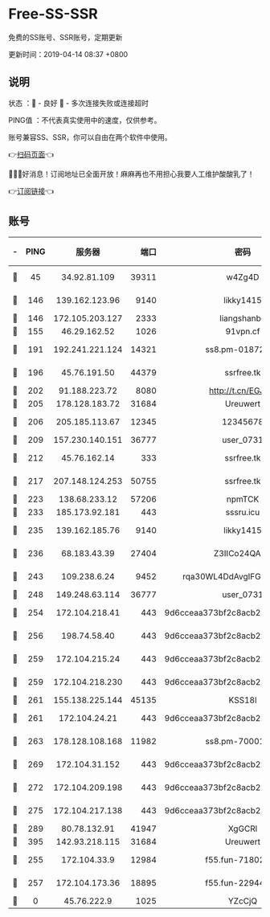# Free-SS-SSR

免费的SS账号、SSR账号，定期更新

更新时间：2019-04-14 08:37 +0800

## 说明

状态     ：🙂 - 良好 🙁 - 多次连接失败或连接超时

PING值   ：不代表真实使用中的速度，仅供参考。

账号兼容SS、SSR，你可以自由在两个软件中使用。

👉[扫码页面](https://liesauer.github.io/Free-SS-SSR/)👈

🎉🎉🎉好消息！订阅地址已全面开放！麻麻再也不用担心我要人工维护酸酸乳了！

👉[订阅链接](https://www.liesauer.net/yogurt/subscribe?ACCESS_TOKEN=DAYxR3mMaZAsaqUb)👈

## 账号

|-|PING|服务器|端口|密码|加密方式|区域|
|:----:|:----:|:-----:|-----:|:----:|:----:|:----:|
|🙂|45|34.92.81.109|39311|w4Zg4D|chacha20-ietf|US|
|🙂|146|139.162.123.96|9140|likky1415|aes-256-cfb|JP|
|🙂|146|172.105.203.127|2333|liangshanbo|chacha20|JP|
|🙂|155|46.29.162.52|1026|91vpn.cf|rc4-md5|RU|
|🙂|191|192.241.221.124|14321|ss8.pm-01872042|aes-256-cfb|US|
|🙂|196|45.76.191.50|44379|ssrfree.tk|aes-256-cfb|SG|
|🙂|202|91.188.223.72|8080|http://t.cn/EGJIyrl|rc4-md5|RU|
|🙂|205|178.128.183.72|31684|Ureuwert|chacha20|US|
|🙂|206|205.185.113.67|12345|12345678|aes-256-cfb|US|
|🙂|209|157.230.140.151|36777|user_0731|chacha20|US|
|🙂|212|45.76.162.14|333|ssrfree.tk|aes-256-cfb|SG|
|🙂|217|207.148.124.253|50755|ssrfree.tk|aes-256-cfb|SG|
|🙂|223|138.68.233.12|57206|npmTCK|rc4-md5|US|
|🙂|233|185.173.92.181|443|sssru.icu|rc4-md5|RU|
|🙂|235|139.162.185.76|9140|likky1415|aes-256-cfb|DE|
|🙂|236|68.183.43.39|27404|Z3IICo24QAHu|aes-256-cfb|GB|
|🙂|243|109.238.6.24|9452|rqa30WL4DdAvgIFG6Fs3znzTa|aes-256-cfb|FR|
|🙂|248|149.248.63.114|36777|user_0731|chacha20|CA|
|🙂|254|172.104.218.41|443|9d6cceaa373bf2c8acb22e60b6a58be6|aes-256-cfb|US|
|🙂|256|198.74.58.40|443|9d6cceaa373bf2c8acb22e60b6a58be6|aes-256-cfb|US|
|🙂|259|172.104.215.24|443|9d6cceaa373bf2c8acb22e60b6a58be6|aes-256-cfb|US|
|🙂|259|172.104.218.230|443|9d6cceaa373bf2c8acb22e60b6a58be6|aes-256-cfb|US|
|🙂|261|155.138.225.144|45135|KSS18l|rc4-md5|US|
|🙂|261|172.104.24.21|443|9d6cceaa373bf2c8acb22e60b6a58be6|aes-256-cfb|US|
|🙂|263|178.128.108.168|11982|ss8.pm-70001464|aes-256-cfb|SG|
|🙂|269|172.104.31.152|443|9d6cceaa373bf2c8acb22e60b6a58be6|aes-256-cfb|US|
|🙂|272|172.104.209.198|443|9d6cceaa373bf2c8acb22e60b6a58be6|aes-256-cfb|US|
|🙂|275|172.104.217.138|443|9d6cceaa373bf2c8acb22e60b6a58be6|aes-256-cfb|US|
|🙂|289|80.78.132.91|41947|XgGCRl|rc4-md5|DE|
|🙂|395|142.93.218.115|31684|Ureuwert|chacha20|IN|
|🙂|255|172.104.33.9|12984|f55.fun-71802575|aes-256-cfb|SG|
|🙂|257|172.104.173.36|18895|f55.fun-22944389|aes-256-cfb|SG|
|🙁|0|45.76.222.9|1025|YZcCjQ|rc4-md5|JP|
